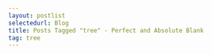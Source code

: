 ```yaml
---
layout: postlist
selectedurl: Blog
title: Posts Tagged "tree" - Perfect and Absolute Blank
tag: tree
---
```

